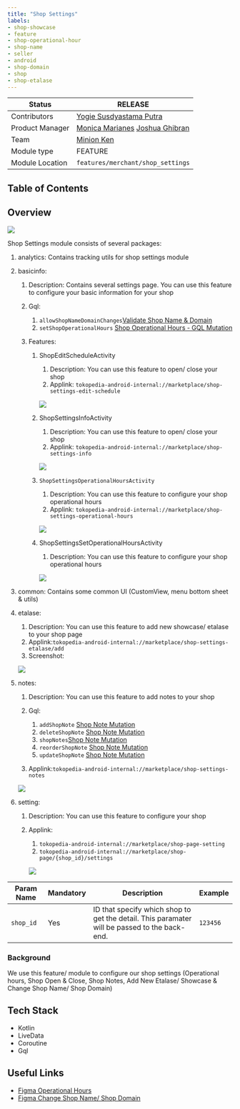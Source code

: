 ```yaml
---
title: "Shop Settings"
labels:
- shop-showcase
- feature
- shop-operational-hour
- shop-name
- seller
- android
- shop-domain
- shop
- shop-etalase
---
```



| **Status** |  <!--start status:GREEN-->RELEASE<!--end status-->  |
| --- | --- |
| Contributors | [Yogie Susdyastama Putra](https://tokopedia.atlassian.net/wiki/people/5c6bf2e6f1a05835f933bf30?ref=confluence)  |
| Product Manager | [Monica Marianes](https://tokopedia.atlassian.net/wiki/people/613e9e4fe057c6006a0fd233?ref=confluence) [Joshua Ghibran](https://tokopedia.atlassian.net/wiki/people/70121:7d12fd85-be0a-4d0c-a14e-8279fe20ff69?ref=confluence)  |
| Team | [Minion Ken](https://tokopedia.atlassian.net/people/team/0ac7bdd0-19b2-4196-8711-b1a0a4b07178?ref=directory&src=peopleMenu)  |
| Module type | <!--start status:RED-->FEATURE<!--end status--> |
| Module Location | `features/merchant/shop_settings` |

## Table of Contents

<!--toc-->

## Overview

![](http://docs-android.tokopedia.net/images/docs/features/Screen%20Shot%202023-05-09%20at%2009.17.16.png)

Shop Settings module consists of several packages:

1. analytics: Contains tracking utils for shop settings module
2. basicinfo:


	1. Description: Contains several settings page. You can use this feature to configure your basic information for your shop
	2. Gql: 
	
	
		1. `allowShopNameDomainChanges`[Validate Shop Name & Domain](/wiki/spaces/MC/pages/588972631)
		2. `setShopOperationalHours` [Shop Operational Hours - GQL Mutation](/wiki/spaces/MC/pages/742199205/Shop+Operational+Hours+-+GQL+Mutation)
	3. Features:
	
	
		1. ShopEditScheduleActivity 
		
		
			1. Description: You can use this feature to open/ close your shop
			2. Applink: `tokopedia-android-internal://marketplace/shop-settings-edit-schedule` 
			
			![](http://docs-android.tokopedia.net/images/docs/features/Screen%20Shot%202023-05-17%20at%2014.47.23.png)
		2. ShopSettingsInfoActivity
		
		
			1. Description: You can use this feature to open/ close your shop
			2. Applink: `tokopedia-android-internal://marketplace/shop-settings-info` 
			
			![](http://docs-android.tokopedia.net/images/docs/features/Screen%20Shot%202023-05-17%20at%2014.55.46.png)
		3. `ShopSettingsOperationalHoursActivity`
		
		
			1. Description: You can use this feature to configure your shop operational hours
			2. Applink: `tokopedia-android-internal://marketplace/shop-settings-operational-hours` 
			
			![](http://docs-android.tokopedia.net/images/docs/features/Screen%20Shot%202023-05-17%20at%2014.57.31.png)
		4. ShopSettingsSetOperationalHoursActivity
		
		
			1. Description: You can use this feature to configure your shop operational hours 
			
			![](http://docs-android.tokopedia.net/images/docs/features/Screen%20Shot%202023-05-17%20at%2015.52.53.png)
3. common: Contains some common UI (CustomView, menu bottom sheet & utils)
4. etalase: 


	1. Description: You can use this feature to add new showcase/ etalase to your shop page
	2. Applink:`tokopedia-android-internal://marketplace/shop-settings-etalase/add`
	3. Screenshot: 
	
	![](http://docs-android.tokopedia.net/images/docs/features/Screen%20Shot%202023-05-09%20at%2010.30.06-20230509-033010.png)
5. notes: 


	1. Description: You can use this feature to add notes to your shop
	2. Gql: 
	
	
		1. `addShopNote` [Shop Note Mutation](/wiki/spaces/MC/pages/1253411537/Shop+Note+Mutation)
		2. `deleteShopNote` [Shop Note Mutation](/wiki/spaces/MC/pages/1253411537/Shop+Note+Mutation)
		3. `shopNotes`[Shop Note Mutation](/wiki/spaces/MC/pages/1253411537/Shop+Note+Mutation)
		4. `reorderShopNote` [Shop Note Mutation](/wiki/spaces/MC/pages/1253411537/Shop+Note+Mutation)
		5. `updateShopNote` [Shop Note Mutation](/wiki/spaces/MC/pages/1253411537/Shop+Note+Mutation)
	3. Applink:`tokopedia-android-internal://marketplace/shop-settings-notes` 
	
	![](http://docs-android.tokopedia.net/images/docs/features/Screen%20Shot%202023-05-17%20at%2014.20.42.png)
6. setting: 


	1. Description: You can use this feature to configure your shop
	2. Applink: 
	
	
		1. `tokopedia-android-internal://marketplace/shop-page-setting`
		2. `tokopedia-android-internal://marketplace/shop-page/{shop_id}/settings`
		
		![](http://docs-android.tokopedia.net/images/docs/features/Screen%20Shot%202023-05-17%20at%2014.26.11.png)



| **Param Name** | **Mandatory** | **Description** | **Example** |
| --- | --- | --- | --- |
| `shop_id` | Yes | ID that specify which shop to get the detail. This paramater will be passed to the back-end. | `123456` |

### Background

We use this feature/ module to configure our shop settings (Operational hours, Shop Open & Close, Shop Notes, Add New Etalase/ Showcase & Change Shop Name/ Shop Domain)

## Tech Stack

- Kotlin
- LiveData
- Coroutine
- Gql

## Useful Links

- [Figma Operational Hours](https://www.figma.com/file/7bW4yl5nD4pln0urZHArOI/%5BD%2FM%5D-Shop-Operational-Hour-V.2?node-id=2863%3A107217)
- [Figma Change Shop Name/ Shop Domain](https://www.figma.com/file/Bsc6WyIVxy84b4MjrpqU8Y/%5BD%5D---UI-Shop-Changing-Name?type=design&node-id=1-91)
